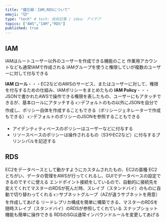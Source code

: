 ```yaml
---
title: "備忘録：IAM,RDSについて"
emoji: "😽"
type: "tech" # tech: 技術記事 / idea: アイデア
topics: ["AWS","IAM","RDS"]
published: true
---
```

## IAM 
IAMはルートユーザー以外のユーザーを作成できる機能のこと
作業用アカウントなども通常IAMで作成される
IAMグループを使うと権限していが複数のユーザーに対して付与できる

**IAM ロール**・・・EC2などのAWSのサービス、またはユーザーに対して、権限を付与するための仕組み、IAMポリシーをまとめたもの
**IAM Policy**・・・JSONで書かれたAWSで操作できる権限を表したもの、ユーザーにもアタッチできるが、基本ロールにアタッチする
👉デフォルトのもの以外にJSONを自分で作成し、ポリシー自体を作成することもできる（ポリシージェネレーターで作成もできる）
👉デフォルトのポリシーのJSONを参照することもできる
- アイデンティティベースのポリシーはユーザーなどに付与する
- リソースベースのポリシーは操作されるもの（S3やEC2など）に付与するプリンシパルを記述する

## RDS
EC2をデータベースとして動かすようにカスタムされたもの、EC2の亜種
EC2とちがい、データの管理をAWSが行ってくれるし、GUIでデータベースの設定できるのですぐに使える
エンドポイント接続をしているので、自動的に接続先を変えてくれてマスターのRDSが死んだ時、スレイブ（スタンドバイ）のものに自動で切り替わってくれる
👉サブネットグループ（AZが違うサブネットを用意）を作成してあげる
リードレプリカ構成を簡単に構築できる、マスターのRDSを随時スレイブ（スタンドバイ）のRDSが参照してくれている
スナップショット機能も簡単に操作できる
RDSのSGは通常インバウンドルールを変更してあげる
